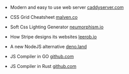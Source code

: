 - Modern and easy to use web server
[caddyserver.com](https://caddyserver.com/v2)

- CSS Grid Cheatsheet
[malven.co](http://grid.malven.co/)

- Soft Css Lighting Generator
[neumorphism.io](https://neumorphism.io/#aaa28a)

- How Stripe designs its websites
[leerob.io](https://leerob.io/blog/how-stripe-designs-beautiful-websites)

- A new NodeJS alternative
[deno.land](https://deno.land/v1)

- JS Compiler in GO
[github.com](https://github.com/evanw/esbuild)

- JS Compiler in Rust
[github.com](https://github.com/swc-project/swc)
